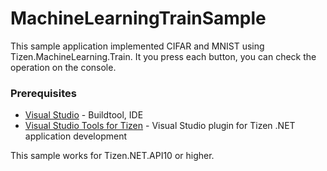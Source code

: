 # MachineLearningTrainSample
This sample application implemented CIFAR and MNIST using Tizen.MachineLearning.Train.
It you press each button, you can check the operation on the console.

### Prerequisites
* [Visual Studio](https://www.visualstudio.com/) - Buildtool, IDE
* [Visual Studio Tools for Tizen](https://docs.tizen.org/application/vstools/install) - Visual Studio plugin for Tizen .NET application development

This sample works for Tizen.NET.API10 or higher.
